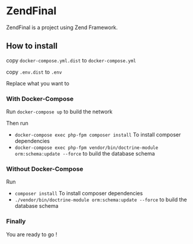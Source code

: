 ZendFinal
=========

ZendFinal is a project using Zend Framework.

## How to install

copy ``docker-compose.yml.dist`` to ``docker-compose.yml``

copy ``.env.dist`` to ``.env``

Replace what you want to

### With Docker-Compose

Run ``docker-compose up`` to build the network

Then run 

* ``docker-compose exec php-fpm composer install`` To install composer dependencies
* ``docker-compose exec php-fpm vendor/bin/doctrine-module orm:schema:update --force`` to build the database schema

### Without Docker-Compose

Run

* ``composer install`` To install composer dependencies
* ``./vendor/bin/doctrine-module orm:schema:update --force`` to build the database schema

### Finally

You are ready to go !

